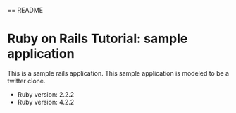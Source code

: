 == README

# Ruby on Rails Tutorial: sample application
This is a sample rails application. This sample application is modeled to be a twitter clone.

* Ruby version: 2.2.2
* Ruby version: 4.2.2